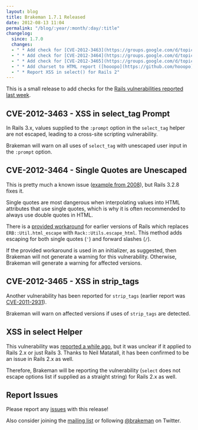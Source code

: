 ```yaml
---
layout: blog
title: Brakeman 1.7.1 Released
date: 2012-08-13 11:04
permalink: "/blog/:year/:month/:day/:title"
changelog:
  since: 1.7.0
  changes:
  - " * Add check for [CVE-2012-3463](https://groups.google.com/d/topic/rubyonrails-security/fV3QUToSMSw/discussion)"
  - " * Add check for [CVE-2012-3464](https://groups.google.com/d/topic/rubyonrails-security/kKGNeMrnmiY/discussion)"
  - " * Add check for [CVE-2012-3465](https://groups.google.com/d/topic/rubyonrails-security/FgVEtBajcTY/discussion)"
  - " * Add charset to HTML report ([hooopo](https://github.com/hooopo))"
  - " * Report XSS in select() for Rails 2"
---
```



This is a small release to add checks for the [Rails vulnerabilities reported last week](http://weblog.rubyonrails.org/2012/8/9/ann-rails-3-2-8-has-been-released/).


## CVE-2012-3463 - XSS in select\_tag Prompt

In Rails 3.x, values supplied to the `:prompt` option in the `select_tag` helper are not escaped, leading to a cross-site scripting vulnerability.

Brakeman will warn on all uses of `select_tag` with unescaped user input in the `:prompt` option.

## CVE-2012-3464 - Single Quotes are Unescaped

This is pretty much a known issue ([example from 2008](http://www.ruby-forum.com/topic/166894)), but Rails 3.2.8 fixes it.

Single quotes are most dangerous when interpolating values into HTML attributes that use single quotes, which is why it is often recommended to always use double quotes in HTML.

There is a [provided workaround](https://groups.google.com/d/topic/rubyonrails-security/kKGNeMrnmiY/discussion) for earlier versions of Rails which replaces `ERB::Util.html_escape` with `Rack::Utils.escape_html`. This method adds escaping for both single quotes (`'`) and forward slashes (`/`).

If the provided workaround is used in an initializer, as suggested, then Brakeman will not generate a warning for this vulnerability. Otherwise, Brakeman will generate a warning for affected versions.

## CVE-2012-3465 - XSS in strip\_tags

Another vulnerability has been reported for `strip_tags` (earlier report was [CVE-2011-2931](https://groups.google.com/d/topic/rubyonrails-security/K5EwdJt06hI/discussion)).

Brakeman will warn on affected versions if uses of `strip_tags` are detected.

## XSS in select Helper

This vulnerability was [reported a while ago](https://groups.google.com/d/topic/rubyonrails-security/CdoMUVpsRmQ/discussion), but it was unclear if it applied to Rails 2.x or just Rails 3. Thanks to Neil Matatall, it has been confirmed to be an issue in Rails 2.x as well.

Therefore, Brakeman will be reporting the vulnerability (`select` does not escape options list if supplied as a straight string) for Rails 2.x as well.

## Report Issues

Please report any [issues](https://github.com/presidentbeef/brakeman/issues) with this release!

Also consider joining the [mailing list](http://brakemanscanner.org/contact/) or following [@brakeman](https://twitter.com/brakeman) on Twitter.
